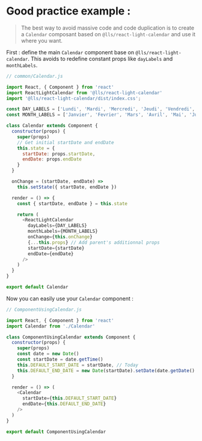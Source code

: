 # Good practice example :

> The best way to avoid massive code and code duplication is to create a `Calendar` composant based on `@lls/react-light-calendar` and use it where you want.

First : define the main `Calendar` component base on `@lls/react-light-calendar`.
This avoids to redefine constant props like `dayLabels` and `monthLabels`.

```javascript
// common/Calendar.js

import React, { Component } from 'react'
import ReactLightCalendar from '@lls/react-light-calendar'
import '@lls/react-light-calendar/dist/index.css';

const DAY_LABELS = ['Lundi', 'Mardi', 'Mercredi', 'Jeudi', 'Vendredi', 'Samedi', 'Dimanche']
const MONTH_LABELS = ['Janvier', 'Fevrier', 'Mars', 'Avril', 'Mai', 'Juin', 'Juillet', 'Aûot', 'Septembre', 'Octobre', 'Novembre', 'Décembre']

class Calendar extends Component {
  constructor(props) {
    super(props)
    // Get initial startDate and endDate
    this.state = {
      startDate: props.startDate,
      endDate: props.endDate
    }
  }

  onChange = (startDate, endDate) =>
    this.setState({ startDate, endDate })

  render = () => {
    const { startDate, endDate } = this.state

    return (
      <ReactLightCalendar
        dayLabels={DAY_LABELS}
        monthLabels={MONTH_LABELS}
        onChange={this.onChange}
        {...this.props} // Add parent's additionnal props
        startDate={startDate}
        endDate={endDate}
      />
    )
  }
}

export default Calendar
```
Now you can easily use your `Calendar` component :

```javascript
// ComponentUsingCalendar.js

import React, { Component } from 'react'
import Calendar from './Calendar'

class ComponentUsingCalendar extends Component {
  constructor(props) {
    super(props)
    const date = new Date()
    const startDate = date.getTime()
    this.DEFAULT_START_DATE = startDate, // Today
    this.DEFAULT_END_DATE = new Date(startDate).setDate(date.getDate() + 6) // Today + 6 days
  }

  render = () => (
    <Calendar
      startDate={this.DEFAULT_START_DATE}
      endDate={this.DEFAULT_END_DATE}
    />
  )
}

export default ComponentUsingCalendar
```
